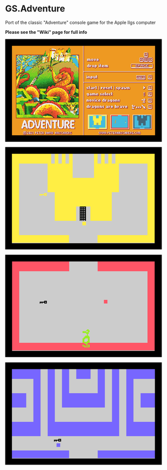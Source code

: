 # GS.Adventure
Port of the classic "Adventure" console game for the Apple IIgs computer

**Please see the "Wiki" page for full info**

![Screenshot](/screenshot4.png)

![Screenshot](/screenshot1.png)

![Screenshot](/screenshot2.png)

![Screenshot](/screenshot3.png)
